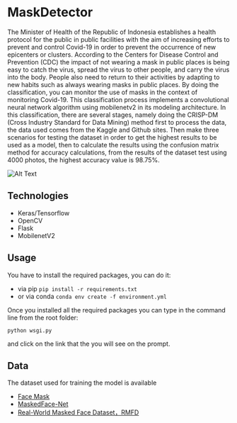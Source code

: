 # MaskDetector
The Minister of Health of the Republic of Indonesia establishes a health protocol for the public in public facilities with the aim of increasing efforts to prevent and control Covid-19 in order to prevent the occurrence of new epicenters or clusters. According to the Centers for Disease Control and Prevention (CDC) the impact of not wearing a mask in public places is being easy to catch the virus, spread the virus to other people, and carry the virus into the body. People also need to return to their activities by adapting to new habits such as always wearing masks in public places. By doing the classification, you can monitor the use of masks in the context of monitoring Covid-19. This classification process implements a convolutional neural network algorithm using mobilenetv2 in its modeling architecture. In this classification, there are several stages, namely doing the CRISP-DM (Cross Industry Standard for Data Mining) method first to process the data, the data used comes from the Kaggle and Github sites. Then make three scenarios for testing the dataset in order to get the highest results to be used as a model, then to calculate the results using the confusion matrix method for accuracy calculations, from the results of the dataset test using 4000 photos, the highest accuracy value is 98.75%.

![Alt Text](https://github.com/alkaren/MaskDetector/blob/master/Poster.png)

## Technologies
- Keras/Tensorflow
- OpenCV
- Flask
- MobilenetV2

## Usage
You have to install the required packages, you can do it:
- via pip
```pip install -r requirements.txt```
- or via conda
```conda env create -f environment.yml```

Once you installed all the required packages you can type in the command line from the root folder:

```
python wsgi.py
```
and click on the link that the you will see on the prompt.

## Data
The dataset used for training the model is available
<ul>
  <li><a href="https://www.kaggle.com/omkargurav/face-mask-dataset">Face Mask</a></li>
  <li><a href="https://github.com/cabani/MaskedFace-Net">MaskedFace-Net</a></li>
  <li><a href="https://github.com/X-zhangyang/Real-World-Masked-Face-Dataset">Real-World Masked Face Dataset，RMFD</a></li>
</ul>